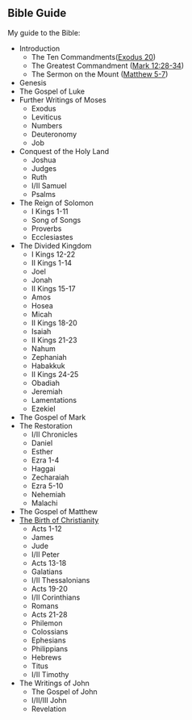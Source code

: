 ## Bible Guide
My guide to the Bible:

- Introduction
	- The Ten Commandments([Exodus 20](https://www.biblegateway.com/passage/?search=Exodus+20&version=AKJV))
	- The Greatest Commandment ([Mark 12:28-34](https://www.biblegateway.com/passage/?search=Mark+12%3A28-34&version=AKJV))
	- The Sermon on the Mount ([Matthew 5-7](https://www.biblegateway.com/passage/?search=matthew+5-7&version=AKJV))
- Genesis
- The Gospel of Luke
- Further Writings of Moses
	- Exodus
	- Leviticus
	- Numbers
	- Deuteronomy
	- Job
- Conquest of the Holy Land
	- Joshua
	- Judges
	- Ruth
	- I/II Samuel
	- Psalms
- The Reign of Solomon
	- I Kings 1-11
	- Song of Songs
	- Proverbs
	- Ecclesiastes
- The Divided Kingdom
	- I Kings 12-22
	- II Kings 1-14
	- Joel
	- Jonah
	- II Kings 15-17
	- Amos
	- Hosea
	- Micah
	- II Kings 18-20
	- Isaiah
	- II Kings 21-23
	- Nahum
	- Zephaniah
	- Habakkuk
	- II Kings 24-25
	- Obadiah
	- Jeremiah
	- Lamentations
	- Ezekiel
- The Gospel of Mark
- The Restoration
	- I/II Chronicles
	- Daniel
	- Esther
	- Ezra 1-4
	- Haggai
	- Zecharaiah
	- Ezra 5-10
	- Nehemiah
	- Malachi
- The Gospel of Matthew
- [The Birth of Christianity](https://www.blueletterbible.org/study/paul/timeline.cfm)
	- Acts 1-12
	- James
	- Jude
	- I/II Peter
	- Acts 13-18
	- Galatians
	- I/II Thessalonians
	- Acts 19-20
	- I/II Corinthians
	- Romans
	- Acts 21-28
	- Philemon
	- Colossians
	- Ephesians
	- Philippians
	- Hebrews
	- Titus
	- I/II Timothy
- The Writings of John
	- The Gospel of John
	- I/II/III John
	- Revelation
